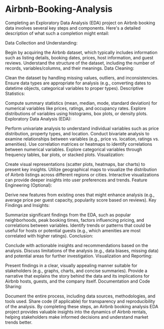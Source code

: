 # Airbnb-Booking-Analysis

Completing an Exploratory Data Analysis (EDA) project on Airbnb booking data involves several key steps and components. Here's a detailed description of what such a completion might entail:

Data Collection and Understanding:

Begin by acquiring the Airbnb dataset, which typically includes information such as listing details, booking dates, prices, host information, and guest reviews.
Understand the structure of the dataset, including the number of records, variables/columns, and their meanings.
Data Cleaning:

Clean the dataset by handling missing values, outliers, and inconsistencies.
Ensure data types are appropriate for analysis (e.g., converting dates to datetime objects, categorical variables to proper types).
Descriptive Statistics:

Compute summary statistics (mean, median, mode, standard deviation) for numerical variables like prices, ratings, and occupancy rates.
Explore distributions of variables using histograms, box plots, or density plots.
Exploratory Data Analysis (EDA):

Perform univariate analysis to understand individual variables such as price distribution, property types, and location.
Conduct bivariate analysis to examine relationships between variables (e.g., price vs. location, ratings vs. amenities).
Use correlation matrices or heatmaps to identify correlations between numerical variables.
Explore categorical variables through frequency tables, bar plots, or stacked plots.
Visualization:

Create visual representations (scatter plots, heatmaps, bar charts) to present key insights.
Utilize geographical maps to visualize the distribution of Airbnb listings across different regions or cities.
Interactive visualizations can provide deeper insights into user preferences and trends.
Feature Engineering (Optional):

Derive new features from existing ones that might enhance analysis (e.g., average price per guest capacity, popularity score based on reviews).
Key Findings and Insights:

Summarize significant findings from the EDA, such as popular neighborhoods, peak booking times, factors influencing pricing, and correlations between variables.
Identify trends or patterns that could be useful for hosts or potential guests (e.g., which amenities are most correlated with higher ratings).
Conclusion:

Conclude with actionable insights and recommendations based on the analysis.
Discuss limitations of the analysis (e.g., data biases, missing data) and potential areas for further investigation.
Visualization and Reporting:

Present findings in a clear, visually appealing manner suitable for stakeholders (e.g., graphs, charts, and concise summaries).
Provide a narrative that explains the story behind the data and its implications for Airbnb hosts, guests, and the company itself.
Documentation and Code Sharing:

Document the entire process, including data sources, methodologies, and tools used.
Share code (if applicable) for transparency and reproducibility of the analysis.
By completing these steps, an Airbnb booking analysis EDA project provides valuable insights into the dynamics of Airbnb rentals, helping stakeholders make informed decisions and understand market trends better.

